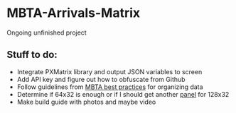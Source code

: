 # MBTA-Arrivals-Matrix

Ongoing unfinished project 

## Stuff to do:

- Integrate PXMatrix library and output JSON variables to screen
- Add API key and figure out how to obfuscate from Github
- Follow guidelines from [MBTA best practices](https://www.mbta.com/developers/v3-api/best-practices) for organizing data
- Determine if 64x32 is enough or if I should get another [panel](https://www.amazon.com/dp/B07SDMWX9R?psc=1&ref=ppx_yo2ov_dt_b_product_details) for 128x32
- Make build guide with photos and maybe video
